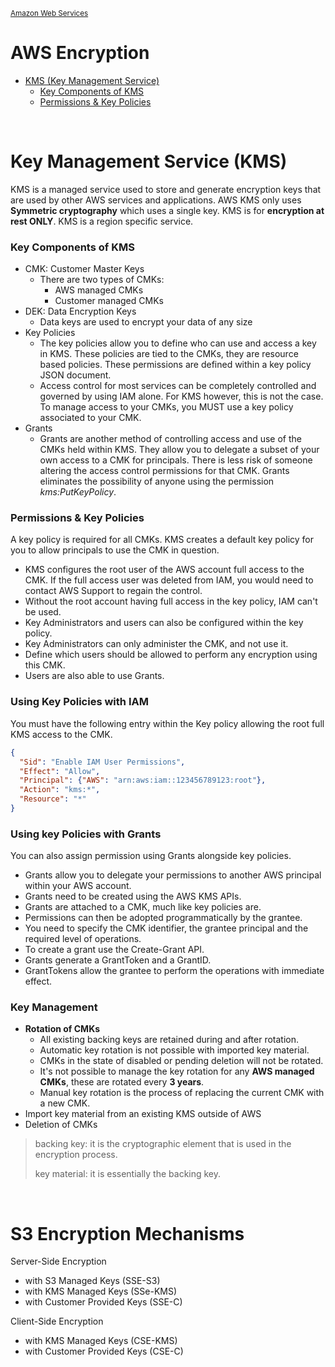 <sub>[Amazon Web Services](../pages/aws.md)</sub>

# AWS Encryption

- [KMS (Key Management Service)](#key-management-service-kms)
  - [Key Components of KMS](#key-components-of-kms)
  - [Permissions & Key Policies](#permissions--key-policies)

<br />

# Key Management Service (KMS)

KMS is a managed service used to store and generate encryption keys that are used by other AWS services and applications. AWS KMS only uses **Symmetric cryptography** which uses a single key. KMS is for **encryption at rest ONLY**. KMS is a region specific service. 

### Key Components of KMS
- CMK: Customer Master Keys
  - There are two types of CMKs:
    - AWS managed CMKs
    - Customer managed CMKs
- DEK: Data Encryption Keys
  - Data keys are used to encrypt your data of any size
- Key Policies
  - The key policies allow you to define who can use and access a key in KMS. These policies are tied to the CMKs, they are resource based policies. These permissions are defined within a key policy JSON document.
  - Access control for most services can be completely controlled and governed by using IAM alone. For KMS however, this is not the case. To manage access to your CMKs, you MUST use a key policy associated to your CMK.
- Grants 
  - Grants are another method of controlling access and use of the CMKs held within KMS. They allow you to delegate a subset of your own access to a CMK for principals. There is less risk of someone altering the access control permissions for that CMK. Grants eliminates the possibility of anyone using the permission _kms:PutKeyPolicy_.

### Permissions & Key Policies
A key policy is required for all CMKs. KMS creates a default key policy for you to allow principals to use the CMK in question. 
- KMS configures the root user of the AWS account full access to the CMK. If the full access user was deleted from IAM, you would need to contact AWS Support to regain the control.
- Without the root account having full access in the key policy, IAM can't be used.
- Key Administrators and users can also be configured within the key policy.
- Key Administrators can only administer the CMK, and not use it.
- Define which users should be allowed to perform any encryption using this CMK.
- Users are also able to use Grants.

### Using Key Policies with IAM
You must have the following entry within the Key policy allowing the root full KMS access to the CMK.

~~~json
{
  "Sid": "Enable IAM User Permissions",
  "Effect": "Allow",
  "Principal": {"AWS": "arn:aws:iam::123456789123:root"},
  "Action": "kms:*",
  "Resource": "*"
}
~~~

### Using key Policies with Grants

You can also assign permission using Grants alongside key policies.
- Grants allow you to delegate your permissions to another AWS principal within your AWS account.
- Grants need to be created using the AWS KMS APIs.
- Grants are attached to a CMK, much like key policies are.
- Permissions can then be adopted programmatically by the grantee.
- You need to specify the CMK identifier, the grantee principal and the required level of operations.
- To create a grant use the Create-Grant API.
- Grants generate a GrantToken and a GrantID.
- GrantTokens allow the grantee to perform the operations with immediate effect.

### Key Management

- **Rotation of CMKs** 
  - All existing backing keys are retained during and after rotation.
  - Automatic key rotation is not possible with imported key material.
  - CMKs in the state of disabled or pending deletion will not be rotated.
  - It's not possible to manage the key rotation for any **AWS managed CMKs**, these are rotated every **3 years**.
  - Manual key rotation is the process of replacing the current CMK with a new CMK.
- Import key material from an existing KMS outside of AWS
- Deletion of CMKs

> backing key: it is the cryptographic element that is used in the encryption process.
>
> key material: it is essentially the backing key.

<br />

# S3 Encryption Mechanisms

Server-Side Encryption
- with S3 Managed Keys (SSE-S3)
- with KMS Managed Keys (SSe-KMS)
- with Customer Provided Keys (SSE-C)

Client-Side Encryption
- with KMS Managed Keys (CSE-KMS)
- with Customer Provided Keys (CSE-C)

<br />
